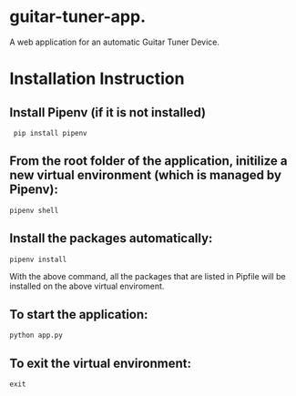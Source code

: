 # guitar-tuner-app.
A web application for an automatic Guitar Tuner Device. 

# Installation Instruction 

Install Pipenv (if it is not installed)
------

``` pip install pipenv```

From the root folder of the application, initilize a new virtual environment (which is managed by Pipenv):
------

```pipenv shell```

Install the packages automatically:
------

```pipenv install```

With the above command, all the packages that are listed in Pipfile will be 
installed on the above virtual enviroment.

To start the application:
------

```python app.py```


To exit the virtual environment:
------

```exit```


